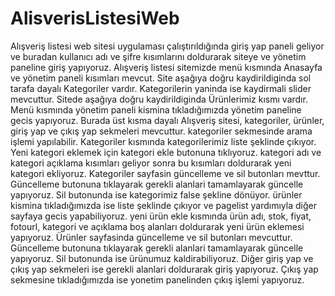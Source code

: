 # AlisverisListesiWeb
Alışveriş listesi web sitesi uygulaması çalıştırıldığında giriş yap paneli geliyor ve buradan kullanıcı adı ve şifre kısımlarını doldurarak  siteye ve yönetim paneline giriş yapıyoruz. 
Alışveriş listesi sitemizde menü kısmında  Anasayfa ve yönetim paneli kısımları mevcut. Site aşağıya doğru kaydirildiginda sol tarafa dayalı Kategoriler vardır. 
Kategorilerin yaninda ise kaydirmali  slider mevcuttur.  Sitede aşağıya doğru kaydirildiginda Ürünlerimiz kısmı vardır.
Menü kısmında yönetim paneli kismina tıkladığımızda  yönetim paneline gecis yapıyoruz. 
Burada üst kısma dayalı Alışveriş sitesi, kategoriler, ürünler, giriş yap ve çıkış yap sekmeleri mevcuttur. 
kategoriler sekmesinde arama işlemi yapılabilir.  Kategoriler kısmında kategorilerimiz liste şeklinde çıkıyor.
Yeni kategori eklemek için kategori ekle butonuna tıklıyoruz. 
kategori adı ve  kategori açıklama  kısımları geliyor sonra bu kısımları doldurarak yeni kategori ekliyoruz.
Kategoriler sayfasin güncelleme ve sil butonları mevttur. Güncelleme butonuna tıklayarak gerekli alanlari tamamlayarak güncelle yapıyoruz.
Sil butonunda ise kategorimiz false şekline dönüyor. ürünler kismina tıkladığımızda ise liste şeklinde çıkıyor ve pagelist yardımıyla diğer sayfaya gecis yapabiliyoruz. 
yeni ürün ekle kısmında ürün adı,  stok, fiyat, fotourl, kategori ve açıklama boş alanları doldurarak yeni ürün eklemesi yapıyoruz.
Ürünler  sayfasinda güncelleme ve sil butonları mevcuttur. Güncelleme butonuna tıklayarak gerekli alanlari tamamlayarak güncelle yapıyoruz.
Sil butonunda ise ürünumuz kaldirabiliyoruz. Diğer giriş yap ve çıkış yap sekmeleri ise gerekli alanlari doldurarak giriş yapıyoruz.
Çıkış yap sekmesine tıkladığımızda ise yonetim panelinden çıkış işlemi yapıyoruz.

